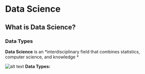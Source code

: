 # Data Science
## What is Data Science?
### Data Types
**Data Science** is an *interdisciplinary field that combines statistics, computer science, and knowledge *

![alt text](DS.png)
**Data Types:**
